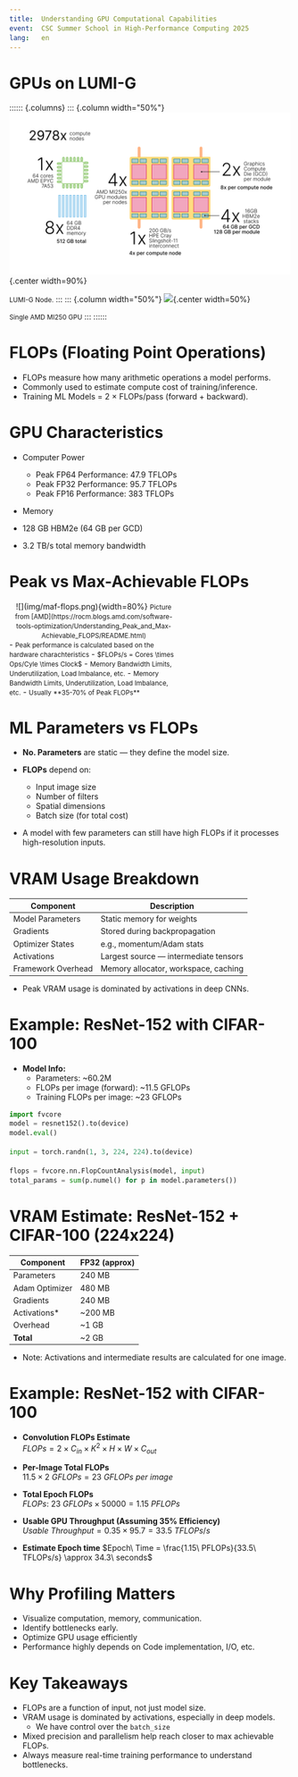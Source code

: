 ```yaml
---
title:  Understanding GPU Computational Capabilities
event:  CSC Summer School in High-Performance Computing 2025
lang:   en
---
```


# GPUs on LUMI-G

:::::: {.columns}
::: {.column width="50%"}
![](img/lumi-g.svg){.center width=90%}

<small>LUMI-G Node.</small>
:::
::: {.column width="50%"}
![](img/amd-mi250.avif){.center width=50%}

<small>Single AMD MI250 GPU</small>
:::
::::::

# FLOPs (Floating Point Operations)

- FLOPs measure how many arithmetic operations a model performs.
- Commonly used to estimate compute cost of training/inference.
- Training ML Models = 2 × FLOPs/pass (forward + backward).

# GPU Characteristics
- Computer Power
    - Peak FP64 Performance: 47.9 TFLOPs
    - Peak FP32 Performance: 95.7 TFLOPs
    - Peak FP16 Performance: 383 TFLOPs

- Memory
- 128 GB HBM2e (64 GB per GCD)
- 3.2 TB/s total memory bandwidth

# Peak vs Max-Achievable FLOPs
<div class="column"  style="width:60%; text-align: center;">
  ![](img/maf-flops.png){width=80%}
  <small>Picture from [AMD](https://rocm.blogs.amd.com/software-tools-optimization/Understanding_Peak_and_Max-Achievable_FLOPS/README.html)</small>
</div>
<div class="column"  style="width:60%">
  - <small>Peak performance is calculated based on the hardware charachteristics</small>
  - <small>$FLOPs/s = Cores \times Ops/Cyle \times Clock$</small>
  - <small>Memory Bandwidth Limits, Underutilization, Load Imbalance, etc.</small>
  - <small>Memory Bandwidth Limits, Underutilization, Load Imbalance, etc.</small>
  - <small>Usually **35-70% of Peak FLOPs**</small>
</div>

# ML Parameters vs FLOPs

- **No. Parameters** are static — they define the model size.
- **FLOPs** depend on:
    - Input image size
    - Number of filters
    - Spatial dimensions
    - Batch size (for total cost)

- A model with few parameters can still have high FLOPs if it processes high-resolution inputs.

# VRAM Usage Breakdown

| Component            | Description                                  |
|---------------------|----------------------------------------------|
| Model Parameters     | Static memory for weights                    |
| Gradients            | Stored during backpropagation                |
| Optimizer States     | e.g., momentum/Adam stats                    |
| Activations          | Largest source — intermediate tensors        |
| Framework Overhead   | Memory allocator, workspace, caching         |

- Peak VRAM usage is dominated by activations in deep CNNs.

# Example: ResNet-152 with CIFAR-100

- **Model Info:**
    - Parameters: ~60.2M
    - FLOPs per image (forward): ~11.5 GFLOPs
    - Training FLOPs per image: ~23 GFLOPs

```python
import fvcore
model = resnet152().to(device)
model.eval()

input = torch.randn(1, 3, 224, 224).to(device)

flops = fvcore.nn.FlopCountAnalysis(model, input)
total_params = sum(p.numel() for p in model.parameters())
```

# VRAM Estimate: ResNet-152 + CIFAR-100 (224x224)

| Component          | FP32 (approx) |
|-------------------|---------------|
| Parameters         | 240 MB        |
| Adam  Optimizer    | 480 MB        |
| Gradients          | 240 MB        |
| Activations*       | ~200 MB       |
| Overhead           | ~1 GB         |
| **Total**          | ~2 GB         |

- Note: Activations and intermediate results are calculated for one image.

# Example: ResNet-152 with CIFAR-100

- **Convolution FLOPs Estimate**  
$FLOPs = 2 \times C_{in} \times K^2 \times H \times W \times C_{out}$

- **Per-Image Total FLOPs**  
$11.5 \times 2\ GFLOPs = 23\ GFLOPs\ per\ image$

- **Total Epoch FLOPs**  
$FLOPs:\ 23\ GFLOPs \times 50000 = 1.15\ PFLOPs$


- **Usable GPU Throughput (Assuming 35% Efficiency)**  
$Usable\ Throughput = 0.35 \times 95.7 = 33.5\ TFLOPs/s$


- **Estimate Epoch time**
$Epoch\ Time = \frac{1.15\ PFLOPs}{33.5\ TFLOPs/s} \approx 34.3\ seconds$


# Why Profiling Matters

- Visualize computation, memory, communication.
- Identify bottlenecks early.
- Optimize GPU usage efficiently
- Performance highly depends on Code implementation, I/O, etc.

# Key Takeaways

- FLOPs are a function of input, not just model size.
- VRAM usage is dominated by activations, especially in deep models. 
  - We have control over the `batch_size`
- Mixed precision and parallelism help reach closer to max achievable FLOPs.
- Always measure real-time training performance to understand bottlenecks.
